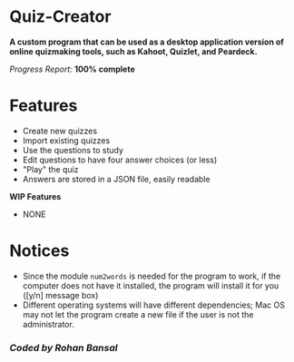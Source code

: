 # Quiz-Creator

**A custom program that can be used as a desktop application version of online quizmaking tools, such as Kahoot, Quizlet, and Peardeck.**

*Progress Report:* **100% complete**

# Features

- Create new quizzes
- Import existing quizzes
- Use the questions to study
- Edit questions to have four answer choices (or less)
- "Play" the quiz
- Answers are stored in a JSON file, easily readable

**WIP Features**

- NONE

# Notices

- Since the module `num2words` is needed for the program to work, if the computer does not have it installed, the program will install it for you ([y/n] message box)
- Different operating systems will have different dependencies; Mac OS may not let the program create a new file if the user is not the administrator.


### *Coded by Rohan Bansal*
